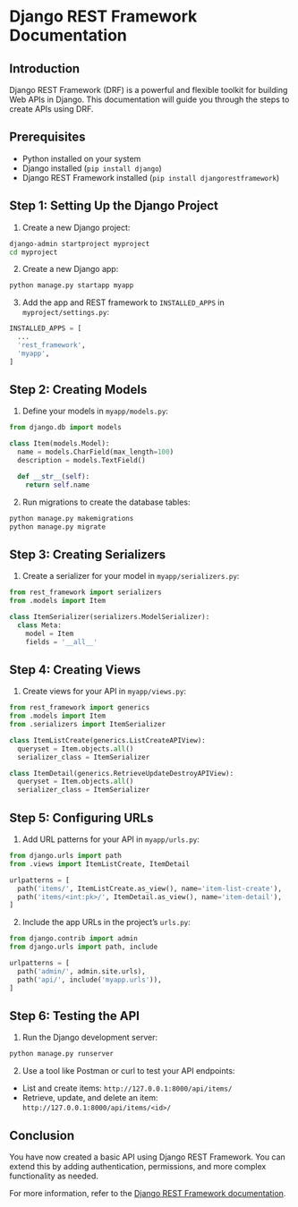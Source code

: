 # Django REST Framework Documentation

## Introduction
Django REST Framework (DRF) is a powerful and flexible toolkit for building Web APIs in Django. This documentation will guide you through the steps to create APIs using DRF.

## Prerequisites
- Python installed on your system
- Django installed (`pip install django`)
- Django REST Framework installed (`pip install djangorestframework`)

## Step 1: Setting Up the Django Project
1. Create a new Django project:
  ```bash
  django-admin startproject myproject
  cd myproject
  ```

2. Create a new Django app:
  ```bash
  python manage.py startapp myapp
  ```

3. Add the app and REST framework to `INSTALLED_APPS` in `myproject/settings.py`:
  ```python
  INSTALLED_APPS = [
    ...
    'rest_framework',
    'myapp',
  ]
  ```

## Step 2: Creating Models
1. Define your models in `myapp/models.py`:
  ```python
  from django.db import models

  class Item(models.Model):
    name = models.CharField(max_length=100)
    description = models.TextField()

    def __str__(self):
      return self.name
  ```

2. Run migrations to create the database tables:
  ```bash
  python manage.py makemigrations
  python manage.py migrate
  ```

## Step 3: Creating Serializers
1. Create a serializer for your model in `myapp/serializers.py`:
  ```python
  from rest_framework import serializers
  from .models import Item

  class ItemSerializer(serializers.ModelSerializer):
    class Meta:
      model = Item
      fields = '__all__'
  ```

## Step 4: Creating Views
1. Create views for your API in `myapp/views.py`:
  ```python
  from rest_framework import generics
  from .models import Item
  from .serializers import ItemSerializer

  class ItemListCreate(generics.ListCreateAPIView):
    queryset = Item.objects.all()
    serializer_class = ItemSerializer

  class ItemDetail(generics.RetrieveUpdateDestroyAPIView):
    queryset = Item.objects.all()
    serializer_class = ItemSerializer
  ```

## Step 5: Configuring URLs
1. Add URL patterns for your API in `myapp/urls.py`:
  ```python
  from django.urls import path
  from .views import ItemListCreate, ItemDetail

  urlpatterns = [
    path('items/', ItemListCreate.as_view(), name='item-list-create'),
    path('items/<int:pk>/', ItemDetail.as_view(), name='item-detail'),
  ]
  ```

2. Include the app URLs in the project’s `urls.py`:
  ```python
  from django.contrib import admin
  from django.urls import path, include

  urlpatterns = [
    path('admin/', admin.site.urls),
    path('api/', include('myapp.urls')),
  ]
  ```

## Step 6: Testing the API
1. Run the Django development server:
  ```bash
  python manage.py runserver
  ```

2. Use a tool like Postman or curl to test your API endpoints:
  - List and create items: `http://127.0.0.1:8000/api/items/`
  - Retrieve, update, and delete an item: `http://127.0.0.1:8000/api/items/<id>/`

## Conclusion
You have now created a basic API using Django REST Framework. You can extend this by adding authentication, permissions, and more complex functionality as needed.

For more information, refer to the [Django REST Framework documentation](https://www.django-rest-framework.org/).